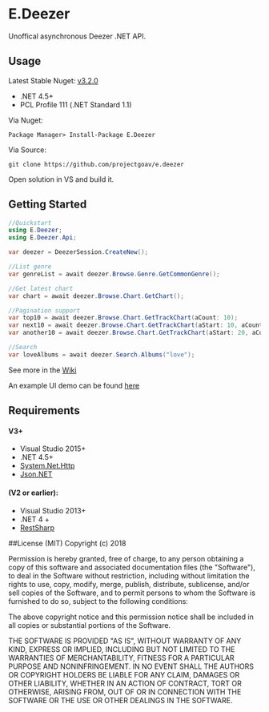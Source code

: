 # E.Deezer
Unoffical asynchronous Deezer .NET API.

## Usage
Latest Stable Nuget: [v3.2.0](http://nuget.org/packages/e.deezer)
 - .NET 4.5+
 - PCL Profile 111 (.NET Standard 1.1)

Via Nuget:
```Shell
Package Manager> Install-Package E.Deezer
```

Via Source: 
```Shell
git clone https://github.com/projectgoav/e.deezer
```

Open solution in VS and build it.



## Getting Started

```C#
//Quickstart
using E.Deezer;
using E.Deezer.Api;

var deezer = DeezerSession.CreateNew();

//List genre
var genreList = await deezer.Browse.Genre.GetCommonGenre();

//Get latest chart
var chart = await deezer.Browse.Chart.GetChart();

//Pagination support
var top10 = await deezer.Browse.Chart.GetTrackChart(aCount: 10);
var next10 = await deezer.Browse.Chart.GetTrackChart(aStart: 10, aCount: 10);
var another10 = await deezer.Browse.Chart.GetTrackChart(aStart: 20, aCount: 10);

//Search
var loveAlbums = await deezer.Search.Albums("love");

```

See more in the [Wiki](http://github.com/projectgoav/E.Deezer/wiki)

An example UI demo can be found [here](http://github.com/projectgoav/E.ExploreDeezer)


## Requirements
#### V3+
- Visual Studio 2015+
- .NET 4.5+
- [System.Net.Http](http://nuget.org/packages/system.net.http)
- [Json.NET](http://nuget.org/packages/newtonsoft.json)

#### (V2 or earlier):
- Visual Studio 2013+
- .NET 4 +
- [RestSharp](http://nuget.org/packages/restsharp)



##License
(MIT)
Copyright (c) 2018

Permission is hereby granted, free of charge, to any person obtaining a copy
of this software and associated documentation files (the "Software"), to deal
in the Software without restriction, including without limitation the rights
to use, copy, modify, merge, publish, distribute, sublicense, and/or sell
copies of the Software, and to permit persons to whom the Software is
furnished to do so, subject to the following conditions:

The above copyright notice and this permission notice shall be included in
all copies or substantial portions of the Software.

THE SOFTWARE IS PROVIDED "AS IS", WITHOUT WARRANTY OF ANY KIND, EXPRESS OR
IMPLIED, INCLUDING BUT NOT LIMITED TO THE WARRANTIES OF MERCHANTABILITY,
FITNESS FOR A PARTICULAR PURPOSE AND NONINFRINGEMENT.  IN NO EVENT SHALL THE
AUTHORS OR COPYRIGHT HOLDERS BE LIABLE FOR ANY CLAIM, DAMAGES OR OTHER
LIABILITY, WHETHER IN AN ACTION OF CONTRACT, TORT OR OTHERWISE, ARISING FROM,
OUT OF OR IN CONNECTION WITH THE SOFTWARE OR THE USE OR OTHER DEALINGS IN
THE SOFTWARE.
